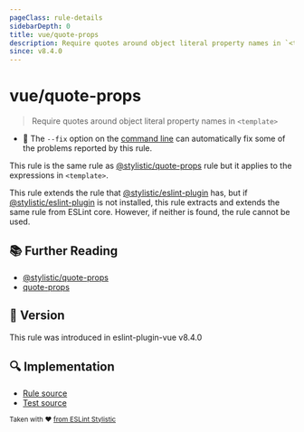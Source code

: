 ```yaml
---
pageClass: rule-details
sidebarDepth: 0
title: vue/quote-props
description: Require quotes around object literal property names in `<template>`
since: v8.4.0
---
```


# vue/quote-props

> Require quotes around object literal property names in `<template>`

- :wrench: The `--fix` option on the [command line](https://eslint.org/docs/user-guide/command-line-interface#fixing-problems) can automatically fix some of the problems reported by this rule.

This rule is the same rule as [@stylistic/quote-props] rule but it applies to the expressions in `<template>`.

This rule extends the rule that [@stylistic/eslint-plugin] has, but if [@stylistic/eslint-plugin] is not installed, this rule extracts and extends the same rule from ESLint core.
However, if neither is found, the rule cannot be used.

[@stylistic/eslint-plugin]: https://eslint.style/packages/default

## :books: Further Reading

- [@stylistic/quote-props]
- [quote-props]

[@stylistic/quote-props]: https://eslint.style/rules/default/quote-props
[quote-props]: https://eslint.org/docs/rules/quote-props

## :rocket: Version

This rule was introduced in eslint-plugin-vue v8.4.0

## :mag: Implementation

- [Rule source](https://github.com/vuejs/eslint-plugin-vue/blob/master/lib/rules/quote-props.js)
- [Test source](https://github.com/vuejs/eslint-plugin-vue/blob/master/tests/lib/rules/quote-props.js)

<sup>Taken with ❤️ [from ESLint Stylistic](https://eslint.style/rules/ts/quote-props)</sup>
